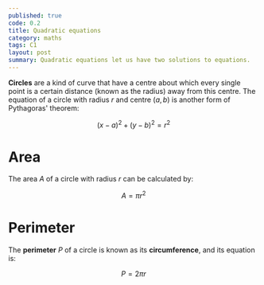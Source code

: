```yaml
---
published: true
code: 0.2
title: Quadratic equations
category: maths
tags: C1
layout: post
summary: Quadratic equations let us have two solutions to equations.
---
```


**Circles** are a kind of curve that have a centre about which every single point is a certain distance (known as the radius) away from this centre. The equation of a circle with radius $r$ and centre $(a, b)$ is another form of Pythagoras' theorem:

$$ (x - a)^2 + (y - b) ^2 = r^2 $$

# Area
The area $A$ of a circle with radius $r$ can be calculated by:

$$ A = \pi r^2 $$

# Perimeter
The **perimeter** $P$ of a circle is known as its **circumference**, and its equation is:

$$ P = 2\pi r$$